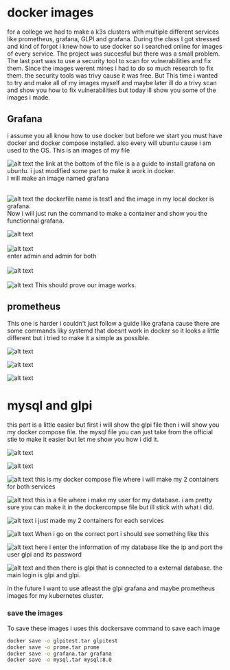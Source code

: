 # docker images
for a college we had to make a k3s clusters with multiple different services like prometheus, grafana, GLPI and grafana. During the class I got stressed and kind of forgot i knew how to use docker so i searched online for images of every service. The project was succesful but there was a small problem. The last part was to use a security tool to scan for vulnerabilities and fix them. Since the images werent mines i had to do so much research to fix them. the security tools was trivy cause it was free. But This time i wanted to try and make all of my images myself and maybe later ill do a trivy scan and show you how to fix vulnerabilities but today ill show you some of the images i made.

## Grafana
i assume you all know how to use docker but before we start you must have docker and docker compose installed. also every will ubuntu cause i am used to the OS. This is an images of my file

![alt text](images/grafana-file.png)
the link at the bottom of the file is a a guide to install grafana on ubuntu. i just modified some part to make it work in docker.<br> I will make an image named grafana<br><br>

![alt text](images/grafana-images.png)
the dockerfile name is test1 and the image in my local docker is grafana.<br> Now i will just run the command to make a container and show you the functionnal grafana.<br>

![alt text](images/grafana-container.png)<br><br>
![alt text](images/grafana1.png)<br> enter admin and admin for both <br><br>
![alt text](images/grafana2.png)<br><br>
![alt text](images/grafana3.png)
This should prove our image works.

## prometheus
This one is harder i couldn't just follow a guide like grafana cause there are some commands liky systemd that doesnt work in docker so it looks a little different but i tried to make it a simple as possible.

![alt text](images/prometheus%20file.png)

![alt text](images/prometheus1.png)

![alt text](images/prometheus2.png)

# mysql and glpi

this part is a little easier but first i will show the glpi file then i will show you my docker compose file. the mysql file you can just take from the official stie to make it easier but let me show you how i did it.

![alt text](images/glpi%20file.png)

![alt text](images/glpi%20images.png)

![alt text](images/dockercompose.png)
this is my docker compose file where i will make my 2 containers for both services

![alt text](images/mysql.png)
this is a file where i make my user for my database. i am pretty sure you can make it in the dockercompse file but ill stick with what i did.

![alt text](images/dockercomposef.png)
i just made my 2 containers for each services

![alt text](images/glpi.png)
When i go on the correct port i should see something like this 

![alt text](images/glpi2.png)
here i enter the information of my database like the ip and port the user glpi and its password

![alt text](images/glpi4.png)
and then there is glpi that is connected to a external database. the main login is glpi and glpi.

in the future I want to use atleast the glpi grafana and maybe prometheus images for my kubernetes cluster.

### save the images
To save these images i uses this dockersave command to save each image

```bash
docker save -o glpitest.tar glpitest
docker save -o prome.tar prome
docker save -o grafana.tar grafana
docker save -o mysql.tar mysql:8.0
```
